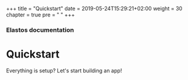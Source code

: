 +++
title = "Quickstart"
date = 2019-05-24T15:29:21+02:00
weight = 30
chapter = true
pre = "<i class='fa fa-folder-open'></i> "
+++

### Elastos documentation

# Quickstart

Everything is setup? Let's start building an app!